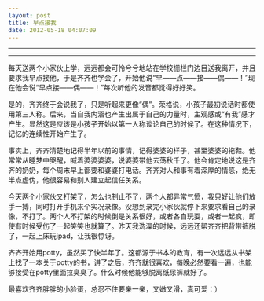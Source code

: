 ```yaml
---
layout: post
title: 早点接我
date: 2012-05-18 04:07:09
---
```


<meta http-equiv='Content-Type' content='text/html; charset=utf-8' />

---

---

每天送两个小家伙上学，远远都会可怜兮兮地站在学校栅栏门边目送我离开，并且要求我早点接他，于是齐齐也学会了，开始他说“早——点——接——偶——！”现在他会说“早点接——偶——！”每次听他的发音都觉得好好笑。


是的，齐齐终于会说我了，只是听起来更像“偶”。荣格说，小孩子最初说话时都使用第三人称。后来，当自我内涵也产生出属于自己的力量时，主观感或“有我”感才产生。显然这是应该是小孩子开始以第一人称谈论自己的时候了。在这种情况下，记忆的连续性开始产生了。

事实上，齐齐清楚地记得半年以前的事情，记得婆婆的样子，甚至婆婆的拖鞋。他常常从睡梦中哭醒，喊着婆婆婆婆，说婆婆带他去荡秋千了。他会肯定地说这是齐齐的奶奶，每个周末早上都要和婆婆打电话。齐齐对人和事有着深厚的情感，绝无半点虚伪，他很容易和别人建立起信任关系。


今天两个小家伙又打架了，怎么也制止不了，两个人都异常气愤，我只好让他们放手一搏，同时打开手机来个实况录像。没想到录完小家伙就停下来要求看自己的录像，不打了。两个人不打架的时候倒是关系很好，或者各自玩耍，或者一起疯，即使有时候受伤了一起笑笑也就算了。昨天我洗澡的时候，远远还帮齐齐把背带裤脱了，一起上床玩ipad，让我很惊讶。


齐齐开始用potty，虽然买了快半年了。这都源于书本的教育，有一次远远从书架上找了一本关于potty的书，讲了之后，齐齐就很喜欢，每晚必然要看一遍，也能够接受在potty里面拉臭臭了。什么时候他能够脱离纸尿裤就好了。

最喜欢齐齐胖胖的小脸蛋，总忍不住要亲一亲，又嫩又滑，真可爱：）


